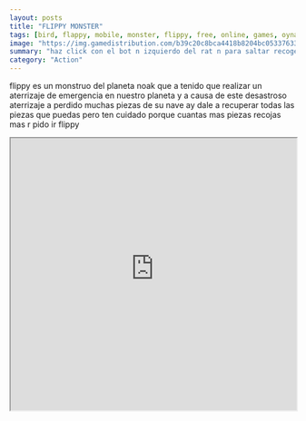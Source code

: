 ```yaml
---
layout: posts
title: "FLIPPY MONSTER"
tags: [bird, flappy, mobile, monster, flippy, free, online, games, oyna, game, free, games, play, play, games]
image: "https://img.gamedistribution.com/b39c20c8bca4418b8204bc0533763361.jpg"
summary: "haz click con el bot n izquierdo del rat n para saltar recoger las piezas de la nave y ademas evitar que flippy choque con los tubos podr s conseguirlo  free online games oyna game free games play play games"
category: "Action"
---
```


flippy es un monstruo del planeta noak que a tenido que realizar un aterrizaje de emergencia en nuestro planeta y a causa de este desastroso aterrizaje a perdido muchas piezas de su nave ay dale a recuperar todas las piezas que puedas pero ten cuidado porque cuantas mas piezas recojas mas r pido ir flippy

<iframe width="100%" height="480px;" src="https://html5.gamedistribution.com/b39c20c8bca4418b8204bc0533763361/"></iframe>